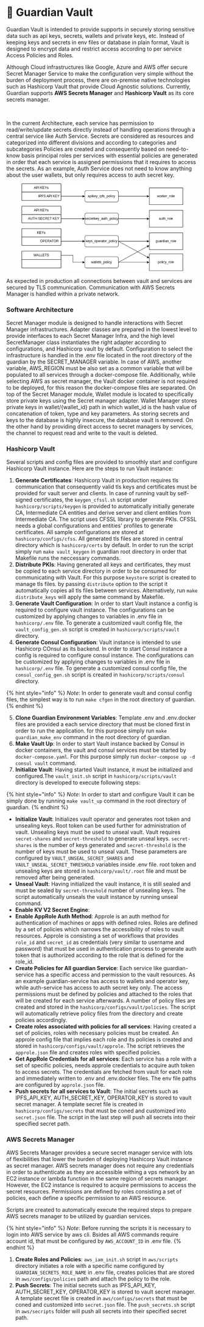 # 🔐 Guardian Vault

Guardian Vault is intended to provide supports in securely storing sensitive data such as api keys, secrets, wallets and private keys, etc. Instead of keeping keys and secrets in env files or database in plain format, Vault is designed to encrypt data and restrict access according to per service Access Policies and Roles.

Although Cloud infrastructures like Google, Azure and AWS offer secure Secret Manager Service to make the configuration very simple without the burden of deployment process, there are on-premise native technologies such as Hashicorp Vault that provide Cloud Agnostic solutions. Currently, Guardian supports **AWS Secrets Manager** and **Hashicorp Vault** as its core secrets manager.

<figure><img src="../../.gitbook/assets/image (3) (4).png" alt=""><figcaption></figcaption></figure>

In the current Architecture, each service has permission to read/write/update secrets directly instead of handling operations through a central service like Auth Service. Secrets are considered as resources and categorized into different divisions and according to categories and subcategories Policies are created and consequently based on need-to-know basis principal roles per services with essential policies are generated in order that each service is assigned permissions that it requires to access the secrets. As an example, Auth Service does not need to know anything about the user wallets, but only requires access to auth secret key.

<figure><img src="../../.gitbook/assets/image (1).png" alt=""><figcaption></figcaption></figure>

As expected in production all connections between vault and services are secured by TLS communication. Communication with AWS Secrets Manager is handled within a private network.

### Software Architecture

Secret Manager module is designed to handle interactions with Secret Manager infrastructures. Adapter classes are prepared in the lowest level to provide interfaces to each Secret Manager Infra, and the high level SecretManager class instantiates the right adapter according to configurations, and Hashicorp vault by default. Configuration to select the infrastructure is handled in the .env file located in the root directory of the guardian by the SECRET\_MANAGER variable. In case of AWS, another variable, AWS\_REGION must be also set as a common variable that will be populated to all services through a docker-compose file. Additionally, while selecting AWS as secret manager, the Vault docker container is not required to be deployed, for this reason the docker-compose files are separated. On top of the Secret Manager module, Wallet module is located to specifically store private keys using the Secret manager adapter. Wallet Manager stores private keys in wallet/{wallet\_id} path in which wallet\_id is the hash value of concatenation of token, type and key parameters. As storing secrets and keys to the database is highly insecure, the database vault is removed. On the other hand by providing direct access to secret managers by services, the channel to request read and write to the vault is deleted.

### Hashicorp Vault

Several scripts and config files are provided to smoothly start and configure Hashicorp Vault instance. Here are the steps to run Vault instance:

1. **Generate Certificates**: Hashicorp Vault in production requires tls communication that consequently valid tls keys and certificates must be provided for vault server and clients. In case of running vault by self-signed certificates, the `keygen_cfssl.sh` script under `hashicorp/scripts/keygen` is provided to automatically initially generate CA, Intermediate CA entities and derive server and client entities from Intermediate CA. The script uses CFSSL library to generate PKIs. CFSSL needs a global configurations and entities' profiles to generate certificates. All sample configurations are stored at `hashicorp/configs/cfss`. All generated tls files are stored in central directory which is `hashicorp/certs` by default. In order to run the script simply run `make vault_keygen` in guardian root directory in order that Makefile runs the neccessary commands.
2. **Distribute PKIs**: Having generated all keys and certificates, they must be copied to each service directory in order to be consumed for communicating with Vault. For this purpose `keystore` script is created to manage tls files. by passing `distribute` option to the script it automatically copies all tls files between services. Alternatively, run `make distribute_keys` will apply the same command by Makefile.
3. **Generate Vault Configuration**: In order to start Vault instance a config is required to configure vault instance. The configurations can be customized by applying changes to variables in .env file in `hashicorp/.env` file. To generate a customized vault config file, the `vault_config_gen.sh` script is created in `hashicorp/scripts/vault` directory.
4. **Generate Consul Configuration**: Vault instance is intended to use Hashicorp COnsul as its backend. In order to start Consul instance a config is required to configure consul instance. The configurations can be customized by applying changes to variables in .env file in `hashicorp/.env` file. To generate a customized consul config file, the `consul_config_gen.sh` script is created in `hashicorp/scripts/consul` directory.

{% hint style="info" %}
_Note_: In order to generate vault and consul config files, the simplest way is to run `make cfgen` in the root directory of guardian.
{% endhint %}

5. **Clone Guardian Environment Variables**: Template .env and .env.docker files are provided a each service directory that must be cloned first in order to run the application. for this purpose simply run `make guardian_make_env` command in the root directory of guardian.
6. **Make Vault Up**: In order to start Vault instance backed by Consul in docker containers, the vault and consul services must be started by `docker-compose.yaml`. For this purpose simply run `docker-compose up -d consul vault` command.
7. **Initialize Vault**: Having started Vault instance, it must be initialized and configured.The `vault_init.sh` script in `hashicorp/scripts/vault` directory is developed to execute following steps:

{% hint style="info" %}
_Note_: In order to start and configure Vault it can be simply done by running `make vault_up` command in the root directory of guardian.
{% endhint %}

* **Initialize Vault**: Initializes vault operator and generates root token and unsealing keys. Root token can be used further for administration of vault. Unsealing keys must be used to unseal vault. Vault requires `secret-shares` and `secret-threshold` to generate unseal keys. `secret-shares` is the number of keys generated and `secret-threshold` is the number of keys must be used to unseal vault. These parameters are configured by `VAULT_UNSEAL_SECRET_SHARES` and `VAULT_UNSEAL_SECRET_THRESHOLD` variables inside .env file. root token and unsealing keys are stored in `hashicorp/vault/.root` file and must be removed after being generated.
* **Unseal Vault**: Having initialized the vault instance, it is still sealed and must be sealed by `secret-threshold` number of unsealing keys. The script automatically unseals the vault instance by running unseal command.
* **Enable KV V2 Secret Engine**:
* **Enable AppRole Auth Method**: Approle is an auth method for authentication of machines or apps with defined roles. Roles are defined by a set of policies which narrows the accessibility of roles to vault resources. Approle is consisting a set of workflows that provides `role_id` and `secret_id` as credentials (very similar to username and password) that must be used in authentication process to generate auth token that is authorized according to the role that is defined for the role\_id.
* **Create Policies for All guardian Service**: Each service like guardian-service has a specific access and permission to the vault resources. As an example guardian-service has access to wallets and operator key, while auth-service has access to auth secret key only. The access permissions must be defined by policies and attached to the roles that will be created for each service afterwards. A number of policy files are created and stored in the `hashicorp/configs/vault/policies`. The script will automatically retrieve policy files from the directory and create policies accordingly.
* **Create roles associated with policies for all services**: Having created a set of policies, roles with necessary policies must be created. An approle config file that implies each role and its policies is created and stored in `hashicorp/configs/vault/approle`. The script retrieves the `approle.json` file and creates roles with specified policies.
* **Get AppRole Credentials for all services**: Each service has a role with a set of specific policies, needs approle credentials to acquire auth token to access secrets. The credentials are fetched from vault for each role and immediately written to .env and .env.docker files. The env file paths are configured by `approle.json` file.
* **Push secrets for all services to Vault**: The initial secrets such as IPFS\_API\_KEY, AUTH\_SECRET\_KEY, OPERATOR\_KEY is stored to vault secret manager. A template secret file is created in `hashicorp/configs/secrets` that must be coned and customized into `secret.json` file. The script in the last step will push all secrets into their specified secret path.

### AWS Secrets Manager

AWS Secrets Manager provides a secure secret manager service with lots of flexibilities that lower the burden of deploying Hashicorp Vault instance as secret manager. AWS secrets manager does not require any credentials in order to authenticate as they are accessible withing a vps network by an EC2 instance or lambda function in the same region of secrets manager. However, the EC2 instance is required to acquire permissions to access the secret resources. Permissions are defined by roles consisting a set of policies, each define a specific permission to an AWS resource.

Scripts are created to automatically execute the required steps to prepare AWS secrets manager to be utilized by guardian services.

{% hint style="info" %}
_Note_: Before running the scripts it is necessary to login into AWS service by aws cli. Bsides all AWS commands require account id, that must be configured by `AWS_ACCOUNT_ID` in .env file.
{% endhint %}

1. **Create Roles and Policies**: `aws_iam_init.sh` script in `aws/scripts` directory initiates a role with a specific name configured by `GUARDIAN_SECRETS_ROLE_NAME` in .env file, creates policies that are stored in `aws/configs/policies` path and attach the policy to the role.
2. **Push Secrets**: The initial secrets such as IPFS\_API\_KEY, AUTH\_SECRET\_KEY, OPERATOR\_KEY is stored to vault secret manager. A template secret file is created in `aws/configs/secrets` that must be coned and customized into `secret.json` file. The `push_secrets.sh` script in `aws/secripts` folder will push all secrets into their specified secret path.
